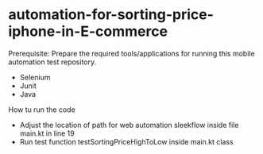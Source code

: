 # automation-for-sorting-price-iphone-in-E-commerce

Prerequisite: Prepare the required tools/applications for running this mobile automation test repository.
- Selenium
- Junit
- Java

How tu run the code
- Adjust the location of path for web automation sleekflow inside file main.kt in line 19
- Run test function testSortingPriceHighToLow inside main.kt class
